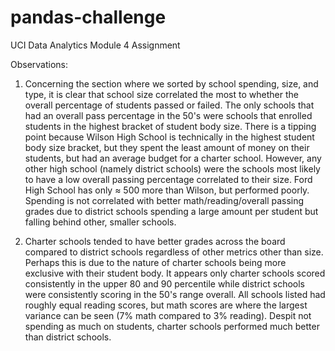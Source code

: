 # pandas-challenge
UCI Data Analytics Module 4 Assignment

Observations:
1) Concerning the section where we sorted by school spending, size, and type, it is clear that school size correlated the most to whether the overall percentage of students passed or failed.
    The only schools that had an overall pass percentage in the 50's were schools that enrolled students in the highest bracket of student body size.
    There is a tipping point because Wilson High School is technically in the highest student body size bracket, but they spent the least amount of money on their students, but had an average budget for a charter school.
    However, any other high school (namely district schools) were the schools most likely to have a low overall passing percentage correlated to their size. Ford High School has only ≈ 500 more than Wilson, but performed poorly.
    Spending is not correlated with better math/reading/overall passing grades due to district schools spending a large amount per student but falling behind other, smaller schools.

2) Charter schools tended to have better grades across the board compared to district schools regardless of other metrics other than size. Perhaps this is due to the nature of charter schools being more exclusive with their student body.
    It appears only charter schools scored consistently in the upper 80 and 90 percentile while district schools were consistently scoring in the 50's range overall.
    All schools listed had roughly equal reading scores, but math scores are where the largest variance can be seen (7% math compared to 3% reading).
    Despit not spending as much on students, charter schools performed much better than district schools.